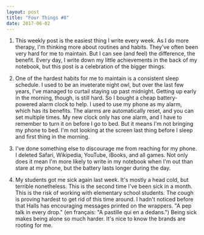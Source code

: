 ```yaml
---
layout: post
title: "Four Things #8"
date: 2017-06-02
---
```


1. This weekly post is the easiest thing I write every week. As I do more therapy, I'm thinking more about routines and habits. They've often been very hard for me to maintain. But I can see (and feel) the difference, the benefit. Every day, I write down my little achievements in the back of my notebook, but this post is a celebration of the bigger things.

2. One of the hardest habits for me to maintain is a consistent sleep schedule. I used to be an inveterate night owl, but over the last few years, I've managed to curtail staying up past midnight. Getting up early in the morning, though, is still hard. So I bought a cheap battery-powered alarm clock to help. I used to use my phone as my alarm, which has its benefits. The alarms are automatically reset, and you can set multiple times. My new clock only has one alarm, and I have to remember to turn it on before I go to bed. But it means I'm not bringing my phone to bed. I'm not looking at the screen last thing before I sleep and first thing in the morning.

3. I've done something else to discourage me from reaching for my phone. I deleted Safari, Wikipedia, YouTube, iBooks, and all games. Not only does it mean I'm more likely to write in my notebook when I'm out than stare at my phone, but the battery lasts longer during the day.

4. My students got me sick again last week. It's mostly a head cold, but terrible nonetheless. This is the second time I've been sick in a month. This is the risk of working with elementary school students. The cough is proving hardest to get rid of this time around. I hadn't noticed before that Halls has encouraging messages printed on the wrappers. "A pep talk in every drop." (en français: "A pastille qui en a dedans.") Being sick makes being alone so much harder. It's nice to know the brands are rooting for me.
